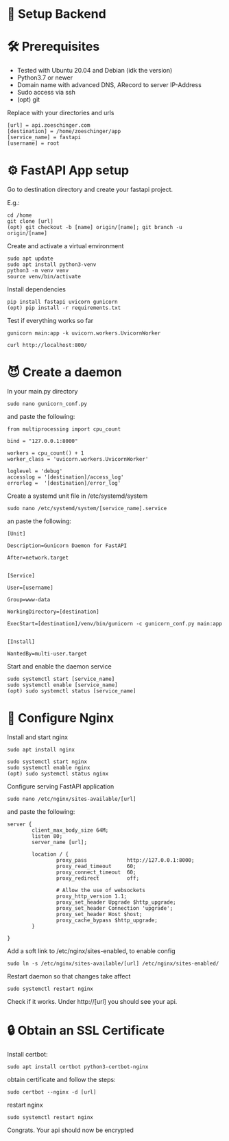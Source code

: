 # 🦄 Setup Backend

# 🛠️ Prerequisites

- Tested with Ubuntu 20.04 and Debian (idk the version)
- Python3.7 or newer
- Domain name with advanced DNS, ARecord to server IP-Address
- Sudo access via ssh
- (opt) git

Replace with your directories and urls

```
[url] = api.zoeschinger.com
[destination] = /home/zoeschinger/app
[service_name] = fastapi
[username] = root
```

# ⚙️ FastAPI App setup

Go to destination directory and create your fastapi project.

E.g.:

```
cd /home
git clone [url]
(opt) git checkout -b [name] origin/[name]; git branch -u origin/[name]
```

Create and activate a virtual environment

```
sudo apt update
sudo apt install python3-venv
python3 -m venv venv
source venv/bin/activate
```

Install dependencies

```
pip install fastapi uvicorn gunicorn
(opt) pip install -r requirements.txt
```

Test if everything works so far

```
gunicorn main:app -k uvicorn.workers.UvicornWorker

curl http://localhost:800/
```

# 😈 Create a daemon

In your main.py directory

```
sudo nano gunicorn_conf.py
```

and paste the following:

```
from multiprocessing import cpu_count

bind = "127.0.0.1:8000"

workers = cpu_count() + 1
worker_class = 'uvicorn.workers.UvicornWorker'

loglevel = 'debug'
accesslog = '[destination]/access_log'
errorlog =  '[destination]/error_log'
```

Create a systemd unit file in /etc/systemd/system

```
sudo nano /etc/systemd/system/[service_name].service
```

an paste the following:

```
[Unit]

Description=Gunicorn Daemon for FastAPI

After=network.target


[Service]

User=[username]

Group=www-data

WorkingDirectory=[destination]

ExecStart=[destination]/venv/bin/gunicorn -c gunicorn_conf.py main:app


[Install]

WantedBy=multi-user.target
```

Start and enable the daemon service

```
sudo systemctl start [service_name]
sudo systemctl enable [service_name]
(opt) sudo systemctl status [service_name]
```

# 📐 Configure Nginx

Install and start nginx

```
sudo apt install nginx

sudo systemctl start nginx
sudo systemctl enable nginx
(opt) sudo systemctl status nginx
```

Configure serving FastAPI application

```
sudo nano /etc/nginx/sites-available/[url]
```

and paste the following:

```
server {
        client_max_body_size 64M;
        listen 80;
        server_name [url];

        location / {
                proxy_pass             http://127.0.0.1:8000;
                proxy_read_timeout     60;
                proxy_connect_timeout  60;
                proxy_redirect         off;

                # Allow the use of websockets
                proxy_http_version 1.1;
                proxy_set_header Upgrade $http_upgrade;
                proxy_set_header Connection 'upgrade';
                proxy_set_header Host $host;
                proxy_cache_bypass $http_upgrade;
        }

}
```

Add a soft link to /etc/nginx/sites-enabled, to enable config

```
sudo ln -s /etc/nginx/sites-available/[url] /etc/nginx/sites-enabled/
```

Restart daemon so that changes take affect

```
sudo systemctl restart nginx
```

Check if it works. Under http://[url] you should see your api.

# 🔒 Obtain an SSL Certificate

Install certbot:

```
sudo apt install certbot python3-certbot-nginx
```

obtain certificate and follow the steps:

```
sudo certbot --nginx -d [url]
```

restart nginx

```
sudo systemctl restart nginx
```

Congrats. Your api should now be encrypted
